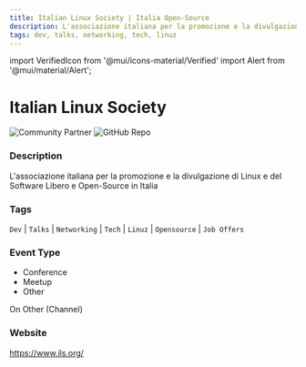 ```yaml
---
title: Italian Linux Society | Italia Open-Source
description: L'associazione italiana per la promozione e la divulgazione di Linux e del Software Libero e Open-Source in Italia
tags: dev, talks, networking, tech, linuz
---
```

        

import VerifiedIcon from '@mui/icons-material/Verified'
import Alert from '@mui/material/Alert';

# Italian Linux Society <VerifiedIcon color="primary"/>


![Community Partner](https://img.shields.io/static/v1?label=community&message=partner&color=blue) ![GitHub Repo](https://img.shields.io/static/v1?label=category&message=communities&color=green)

### Description

L'associazione italiana per la promozione e la divulgazione di Linux e del Software Libero e Open-Source in Italia

### Tags

`Dev` | `Talks` | `Networking` | `Tech` | `Linuz` | `Opensource` | `Job Offers`

### Event Type

- Conference
- Meetup
- Other

On Other (Channel)

### Website

https://www.ils.org/